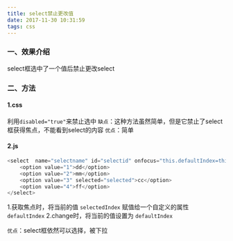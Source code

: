 ```yaml
---
title: select禁止更改值
date: 2017-11-30 10:31:59
tags: css
---
```

### 一、效果介绍
select框选中了一个值后禁止更改select

### 二、方法

#### 1.css
利用` disabled="true" `来禁止选中
`缺点`：这种方法虽然简单，但是它禁止了select框获得焦点，不能看到select的内容
`优点`：简单

#### 2.js
``` javascript
<select  name="selectname" id="selectid" onfocus="this.defaultIndex=this.selectedIndex;" onchange="this.selectedIndex=this.defaultIndex;">
	<option value="1">dd</option>
	<option value="2">mm</option>
	<option value="3" selected="selected">cc</option>
	<option value="4">ff</option>
</select>
```
1.获取焦点时，将当前的值 `selectedIndex` 赋值给一个自定义的属性 `defaultIndex` 
2.change时，将当前的值设置为 `defaultIndex`

`优点`：select框依然可以选择，被下拉


